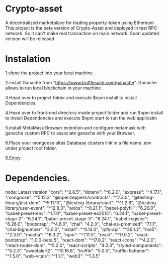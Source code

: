 # Crypto-asset
A decentralized marketplace for trading property-token using Ethereum
This project is the beta version of Crypto-Asset and deployed in test RPC-network. So it can't make real transaction on main network. Soon updated version will be released
# Instalation
1.clone the project into your local machine 

2.install Ganache from "https://www.trufflesuite.com/ganache". Ganache allows to run local blockchain in your machine .

3.Head over to project folder and execute $npm install to install Dependencies.

4.Head over to front-end directory inside project folder and run $npm install to install Dependencies and execute $npm start to run the web applicatin

5.install MetaMask Browser extention and configure metamask with ganache custom RPC to associate ganache with your Browser.

6.Place your mongoose altas Database clusters link in a file name .env under project root folder.

6.Enjoy

# Dependencies.
  node: Latest version
  "cors": "^2.8.5",
  "dotenv": "^8.2.0",
  "express": "^4.17.1",
  "mongoose": "^5.12.3"
  "@openzeppelin/contracts": "^2.3.0",
  "@testing-library/jest-dom": "^5.11.10",
  "@testing-library/react": "^11.2.6",
  "@testing-library/user-event": "^12.8.3",
  "axios": "^0.21.1",
  "babel-polyfill": "6.26.0",
  "babel-preset-env": "1.7.0",
  "babel-preset-es2015": "6.24.1",
  "babel-preset-stage-2": "6.24.1",
  "babel-preset-stage-3": "6.24.1",
  "babel-register": "6.26.0",
  "bootstrap": "^4.6.0",
  "chai": "4.2.0",
  "chai-as-promised": "7.1.1",
  "chai-bignumber": "3.0.0",
  "install": "^0.13.0",
  "ipfs-api": "^26.1.2",
  "md5": "^2.3.0",
  "mocha": "^8.3.2",
  "npm": "^7.11.0",
  "react": "^17.0.2",
  "react-bootstrap": "1.0.0-beta.5",
  "react-dom": "^17.0.2",
  "react-icons": "^4.2.0",
  "react-router-dom": "^5.2.0",
  "react-scripts": "4.0.3",
  "styled-components": "^5.2.3",
  "sweetalert2": "^10.16.6",
  "truffle": "5.0.5",
  "truffle-flattener": "^1.5.0",
  "web-vitals": "^1.1.1",
  "web3": "^1.3.5"
